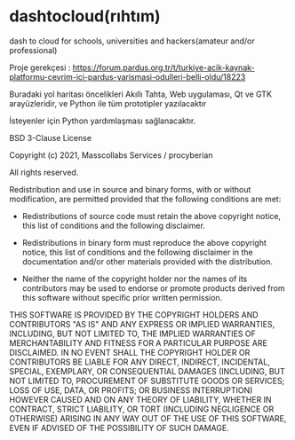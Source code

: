 # dashtocloud(rıhtım)

dash to cloud for schools, universities and hackers(amateur and/or professional)

Proje gerekçesi : https://forum.pardus.org.tr/t/turkiye-acik-kaynak-platformu-cevrim-ici-pardus-yarismasi-odulleri-belli-oldu/18223

Buradaki yol haritası öncelikleri Akıllı Tahta, Web uygulaması, Qt ve GTK arayüzleridir, ve Python ile tüm prototipler yazılacaktır

İsteyenler için Python yardımlaşması sağlanacaktır.

BSD 3-Clause License

Copyright (c) 2021, Masscollabs Services / procyberian

All rights reserved.

Redistribution and use in source and binary forms, with or without
modification, are permitted provided that the following conditions are met:

* Redistributions of source code must retain the above copyright notice, this
  list of conditions and the following disclaimer.

* Redistributions in binary form must reproduce the above copyright notice,
  this list of conditions and the following disclaimer in the documentation
  and/or other materials provided with the distribution.

* Neither the name of the copyright holder nor the names of its
  contributors may be used to endorse or promote products derived from
  this software without specific prior written permission.

THIS SOFTWARE IS PROVIDED BY THE COPYRIGHT HOLDERS AND CONTRIBUTORS "AS IS"
AND ANY EXPRESS OR IMPLIED WARRANTIES, INCLUDING, BUT NOT LIMITED TO, THE
IMPLIED WARRANTIES OF MERCHANTABILITY AND FITNESS FOR A PARTICULAR PURPOSE ARE
DISCLAIMED. IN NO EVENT SHALL THE COPYRIGHT HOLDER OR CONTRIBUTORS BE LIABLE
FOR ANY DIRECT, INDIRECT, INCIDENTAL, SPECIAL, EXEMPLARY, OR CONSEQUENTIAL
DAMAGES (INCLUDING, BUT NOT LIMITED TO, PROCUREMENT OF SUBSTITUTE GOODS OR
SERVICES; LOSS OF USE, DATA, OR PROFITS; OR BUSINESS INTERRUPTION) HOWEVER
CAUSED AND ON ANY THEORY OF LIABILITY, WHETHER IN CONTRACT, STRICT LIABILITY,
OR TORT (INCLUDING NEGLIGENCE OR OTHERWISE) ARISING IN ANY WAY OUT OF THE USE
OF THIS SOFTWARE, EVEN IF ADVISED OF THE POSSIBILITY OF SUCH DAMAGE.
